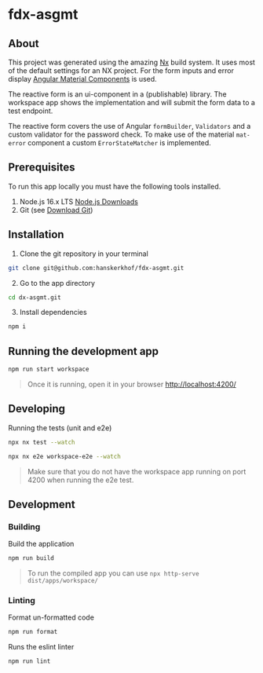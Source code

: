 # fdx-asgmt

## About

This project was generated using the amazing [Nx](https://nx.dev) build system.
It uses most of the default settings for an NX project. For the form inputs and error display [Angular Material Components](https://material.angular.io/) is used.

The reactive form is an ui-component in a (publishable) library. The workspace app shows the implementation and will submit the form data to a test endpoint.

The reactive form covers the use of Angular `formBuilder`, `Validators` and a custom validator for the password check. To make use of the material `mat-error` component a custom `ErrorStateMatcher` is implemented.

## Prerequisites

To run this app locally you must have the following tools installed.

1. Node.js 16.x LTS [Node.js Downloads](https://nodejs.org/en/download/)
2. Git (see [Download Git](https://git-scm.com/))

## Installation

1. Clone the git repository in your terminal

```bash
git clone git@github.com:hanskerkhof/fdx-asgmt.git
```

2. Go to the app directory

```bash
cd dx-asgmt.git
```

3. Install dependencies

```bash
npm i
```

## Running the development app

```bash
npm run start workspace
```

> Once it is running, open it in your browser [http://localhost:4200/](http://localhost:4200/)

## Developing

Running the tests (unit and e2e)

```bash
npx nx test --watch
```

```bash
npx nx e2e workspace-e2e --watch
```

> Make sure that you do not have the workspace app running on port 4200 when running the e2e test.

## Development

### Building

Build the application

```bash
npm run build
```

> To run the compiled app you can use `npx http-serve dist/apps/workspace/`

### Linting

Format un-formatted code

```bash
npm run format
```

Runs the eslint linter

```bash
npm run lint
```
